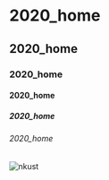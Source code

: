 #  2020_home
## 2020_home
### 2020_home
#### 2020_home
##### 2020_home
###### 2020_home
![nkust](nkust.jpg "高科大")
